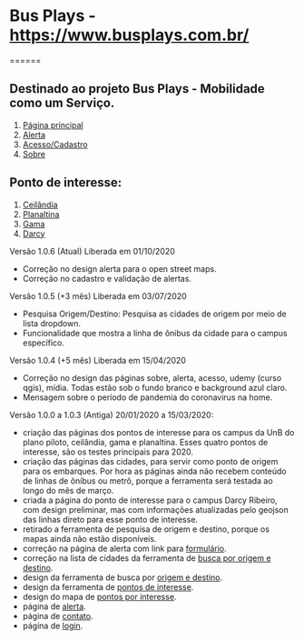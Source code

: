 # Bus Plays - https://www.busplays.com.br/
======

## Destinado ao projeto Bus Plays - Mobilidade como um Serviço.

1. [Página principal](http://www.busplays.com.br/)
2. [Alerta](http://www.busplays.com.br/home/alerta/)
3. [Acesso/Cadastro](http://www.busplays.com.br/home/acesso/)
4. [Sobre](http://www.busplays.com.br/home/acesso/)

## Ponto de interesse:

1. [Ceilândia](https://www.busplays.com.br/unb-ceilandia-ponto-de-interesse/)
2. [Planaltina](https://www.busplays.com.br/unb-planaltina-ponto-de-interesse/)
3. [Gama](https://www.busplays.com.br/unb-gama-ponto-de-interesse/)
4. [Darcy](https://www.busplays.com.br/unb-darcy-ponto-de-interesse/)

Versão 1.0.6 (Atual)
Liberada em 01/10/2020
 - Correção no design alerta para o open street maps.
 - Correção no cadastro e validação de alertas.

Versão 1.0.5 (+3 mês)
Liberada em 03/07/2020
 - Pesquisa Origem/Destino: Pesquisa as cidades de origem por meio de lista dropdown.
 - Funcionalidade que mostra a linha de ônibus da cidade para o campus específico.

Versão 1.0.4 (+5 mês)
Liberada em 15/04/2020
 - Correção no design das páginas sobre, alerta, acesso, udemy (curso qgis), mídia. Todas estão sob o fundo branco e background azul claro.
 - Mensagem sobre o período de pandemia do coronavirus na home.

Versão 1.0.0 a 1.0.3 (Antiga)
20/01/2020 a 15/03/2020:
 - criação das páginas dos pontos de interesse para os campus da UnB do plano piloto, ceilândia, gama e planaltina. Esses quatro pontos de interesse, são os testes principais para 2020.
 - criação das páginas das cidades, para servir como ponto de origem para os embarques. Por hora as páginas ainda não recebem conteúdo de linhas de ônibus ou metrô, porque a ferramenta será testada ao longo do mês de março.
 - criada a página do ponto de interesse para o campus Darcy Ribeiro, com design preliminar, mas com informações atualizadas pelo geojson das linhas direto para esse ponto de interesse.
 - retirado a ferramenta de pesquisa de origem e destino, porque os mapas ainda não estão disponíveis.
 - correção na página de alerta com link para [formulário](http://www.busplays.com.br/alerta/).
 - correção na lista de cidades da ferramenta de [busca por origem e destino](https://www.busplays.com.br/).
 - design da ferramenta de busca por [origem e destino](https://www.busplays.com.br/).
 - design da ferramenta de [pontos de interesse](https://www.busplays.com.br/).
 - design do mapa de [pontos por interesse](https://www.busplays.com.br/).
 - página de [alerta](http://www.busplays.com.br/alerta/).
 - página de [contato](http://www.busplays.com.br/contato/).
 - página de [login](http://www.busplays.com.br/acesso/).

